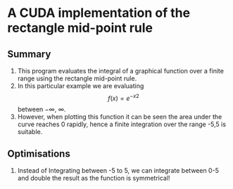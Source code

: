 # A CUDA implementation of the rectangle mid-point rule

## Summary
1. This program evaluates the integral of a graphical function over a finite range using the rectangle mid-point rule.
2. In this particular example we are evaluating $$f(x) = {e^{-x}}^{2}$$ between −∞, ∞.
3. However, when plotting this function it can be seen the area under the curve reaches 0 rapidly, hence a finite integration over the range -5,5 is suitable.


## Optimisations
1. Instead of Integrating between -5 to 5, we can integrate between 0-5 and double the result as the function is symmetrical!
   
